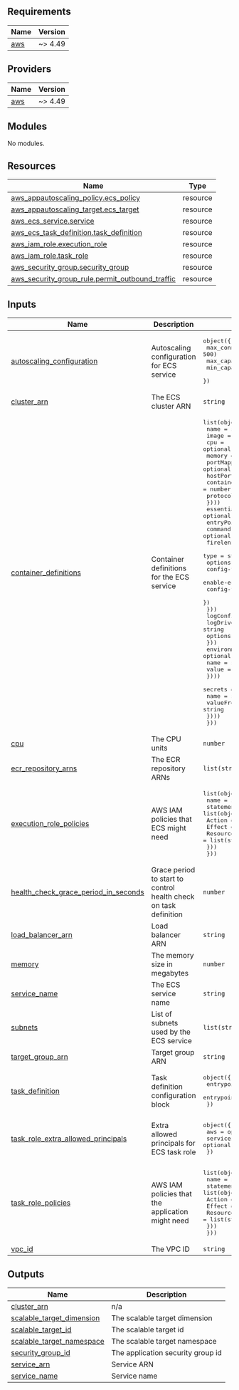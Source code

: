 <!-- BEGIN_TF_DOCS -->
## Requirements

| Name | Version |
|------|---------|
| <a name="requirement_aws"></a> [aws](#requirement\_aws) | ~> 4.49 |

## Providers

| Name | Version |
|------|---------|
| <a name="provider_aws"></a> [aws](#provider\_aws) | ~> 4.49 |

## Modules

No modules.

## Resources

| Name | Type |
|------|------|
| [aws_appautoscaling_policy.ecs_policy](https://registry.terraform.io/providers/hashicorp/aws/latest/docs/resources/appautoscaling_policy) | resource |
| [aws_appautoscaling_target.ecs_target](https://registry.terraform.io/providers/hashicorp/aws/latest/docs/resources/appautoscaling_target) | resource |
| [aws_ecs_service.service](https://registry.terraform.io/providers/hashicorp/aws/latest/docs/resources/ecs_service) | resource |
| [aws_ecs_task_definition.task_definition](https://registry.terraform.io/providers/hashicorp/aws/latest/docs/resources/ecs_task_definition) | resource |
| [aws_iam_role.execution_role](https://registry.terraform.io/providers/hashicorp/aws/latest/docs/resources/iam_role) | resource |
| [aws_iam_role.task_role](https://registry.terraform.io/providers/hashicorp/aws/latest/docs/resources/iam_role) | resource |
| [aws_security_group.security_group](https://registry.terraform.io/providers/hashicorp/aws/latest/docs/resources/security_group) | resource |
| [aws_security_group_rule.permit_outbound_traffic](https://registry.terraform.io/providers/hashicorp/aws/latest/docs/resources/security_group_rule) | resource |

## Inputs

| Name | Description | Type | Default | Required |
|------|-------------|------|---------|:--------:|
| <a name="input_autoscaling_configuration"></a> [autoscaling\_configuration](#input\_autoscaling\_configuration) | Autoscaling configuration for ECS service | <pre>object({<br>    max_connections_per_container = optional(number, 500)<br>    max_capacity                  = number<br>    min_capacity                  = number<br>  })</pre> | n/a | yes |
| <a name="input_cluster_arn"></a> [cluster\_arn](#input\_cluster\_arn) | The ECS cluster ARN | `string` | n/a | yes |
| <a name="input_container_definitions"></a> [container\_definitions](#input\_container\_definitions) | Container definitions for the ECS service | <pre>list(object({<br>    name   = string<br>    image  = string<br>    cpu    = optional(number)<br>    memory = optional(number)<br>    portMappings = optional(list(object({<br>      hostPort      = optional(number)<br>      containerPort = number<br>      protocol      = string<br>    })))<br>    essential  = optional(bool)<br>    entryPoint = optional(list(string))<br>    command    = optional(list(string))<br>    firelensConfiguration = optional(object({<br>      type = string<br>      options = object({<br>        config-file-type        = string<br>        enable-ecs-log-metadata = string<br>        config-file-value       = string<br>      })<br>    }))<br>    logConfiguration = optional(object({<br>      logDriver = string<br>      options   = optional(map(string))<br>    }))<br>    environment = optional(list(object({<br>      name  = string<br>      value = string<br>    })))<br>    secrets = optional(list(object({<br>      name      = string<br>      valueFrom = string<br>    })))<br>  }))</pre> | n/a | yes |
| <a name="input_cpu"></a> [cpu](#input\_cpu) | The CPU units | `number` | `1024` | no |
| <a name="input_ecr_repository_arns"></a> [ecr\_repository\_arns](#input\_ecr\_repository\_arns) | The ECR repository ARNs | `list(string)` | `[]` | no |
| <a name="input_execution_role_policies"></a> [execution\_role\_policies](#input\_execution\_role\_policies) | AWS IAM policies that ECS might need | <pre>list(object({<br>    name = string<br>    statement = list(object({<br>      Action   = list(string)<br>      Effect   = string<br>      Resource = list(string)<br>    }))<br>  }))</pre> | `[]` | no |
| <a name="input_health_check_grace_period_in_seconds"></a> [health\_check\_grace\_period\_in\_seconds](#input\_health\_check\_grace\_period\_in\_seconds) | Grace period to start to control health check on task definition | `number` | n/a | yes |
| <a name="input_load_balancer_arn"></a> [load\_balancer\_arn](#input\_load\_balancer\_arn) | Load balancer ARN | `string` | n/a | yes |
| <a name="input_memory"></a> [memory](#input\_memory) | The memory size in megabytes | `number` | `2048` | no |
| <a name="input_service_name"></a> [service\_name](#input\_service\_name) | The ECS service name | `string` | n/a | yes |
| <a name="input_subnets"></a> [subnets](#input\_subnets) | List of subnets used by the ECS service | `list(string)` | n/a | yes |
| <a name="input_target_group_arn"></a> [target\_group\_arn](#input\_target\_group\_arn) | Target group ARN | `string` | n/a | yes |
| <a name="input_task_definition"></a> [task\_definition](#input\_task\_definition) | Task definition configuration block | <pre>object({<br>    entrypoint_container_name = string<br>    entrypoint_container_port = number<br>  })</pre> | n/a | yes |
| <a name="input_task_role_extra_allowed_principals"></a> [task\_role\_extra\_allowed\_principals](#input\_task\_role\_extra\_allowed\_principals) | Extra allowed principals for ECS task role | <pre>object({<br>    aws = optional(list(string))<br>    services = optional(list(string))<br>  })</pre> | <pre>{<br>  "aws": [],<br>  "services": []<br>}</pre> | no |
| <a name="input_task_role_policies"></a> [task\_role\_policies](#input\_task\_role\_policies) | AWS IAM policies that the application might need | <pre>list(object({<br>    name = string<br>    statement = list(object({<br>      Action    = list(string)<br>      Effect    = string<br>      Resource  = list(string)<br>    }))<br>  }))</pre> | `[]` | no |
| <a name="input_vpc_id"></a> [vpc\_id](#input\_vpc\_id) | The VPC ID | `string` | n/a | yes |

## Outputs

| Name | Description |
|------|-------------|
| <a name="output_cluster_arn"></a> [cluster\_arn](#output\_cluster\_arn) | n/a |
| <a name="output_scalable_target_dimension"></a> [scalable\_target\_dimension](#output\_scalable\_target\_dimension) | The scalable target dimension |
| <a name="output_scalable_target_id"></a> [scalable\_target\_id](#output\_scalable\_target\_id) | The scalable target id |
| <a name="output_scalable_target_namespace"></a> [scalable\_target\_namespace](#output\_scalable\_target\_namespace) | The scalable target namespace |
| <a name="output_security_group_id"></a> [security\_group\_id](#output\_security\_group\_id) | The application security group id |
| <a name="output_service_arn"></a> [service\_arn](#output\_service\_arn) | Service ARN |
| <a name="output_service_name"></a> [service\_name](#output\_service\_name) | Service name |
<!-- END_TF_DOCS -->